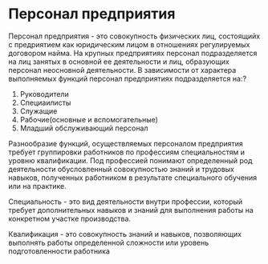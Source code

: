 # Персонал предприятия
Персонал предприятия - это совокупность физических лиц, состоящийх с предриятием как юридическим лицом в отношениях регулируемых договором найма. На крупных предприятиях персонал подразделяется на лиц занятых в основной ее деятельности и лиц, образующих персонал неосновной деятельности. В зависимости от характера выполняемых функций персонал предприятиях подразделяется на:?
1. Руководители
2. Специаилисты
3. Служащие
4. Рабочие(основные и вспомогательные)
5. Младший обслуживающий персонал

Разнообразие функций, осуществляемых персоналом предприятия требует группировки работников по профессиям специальностям и уровню квалификации. Под профессией понимают определенный род деятельности обусловленный совокупностью знаний и трудовых навыков, полученных работником в результате специального обучения или на практике.

Специальность - это вид деятельности внутри профессии, который требует дополнительных навыков и знаний для выполнения работы на конкретном участке производства. 

Квалификация - это совокупность знаний и навыков, позволяющих выполнять работы определенной сложности или уровень подготовленности работника 